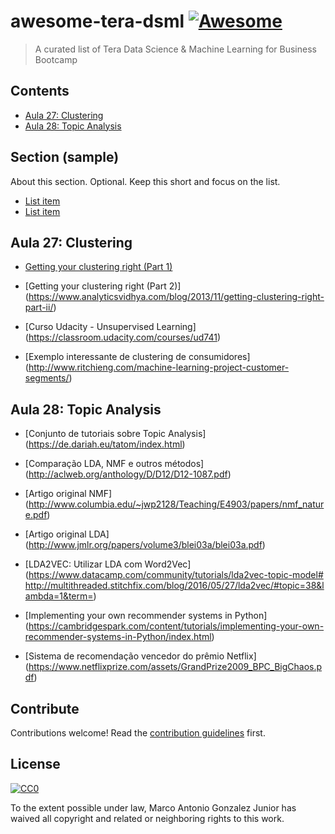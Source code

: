 # awesome-tera-dsml [![Awesome](https://cdn.rawgit.com/sindresorhus/awesome/d7305f38d29fed78fa85652e3a63e154dd8e8829/media/badge.svg)](https://github.com/sindresorhus/awesome)

> A curated list of Tera Data Science &amp; Machine Learning for Business Bootcamp


## Contents

- [Aula 27: Clustering](#clustering)
- [Aula 28: Topic Analysis](#topic-analysis)


## Section (sample)

About this section. Optional. Keep this short and focus on the list.

- [List item](http://example.com)
- [List item](http://example.com)


## Aula 27: Clustering

- [Getting your clustering right (Part 1)](https://www.analyticsvidhya.com/blog/2013/11/getting-clustering-right/)

- [Getting your clustering right (Part 2)]
(https://www.analyticsvidhya.com/blog/2013/11/getting-clustering-right-part-ii/)

- [Curso Udacity - Unsupervised Learning]
(https://classroom.udacity.com/courses/ud741)

- [Exemplo interessante de clustering de consumidores]
(http://www.ritchieng.com/machine-learning-project-customer-segments/)


## Aula 28: Topic Analysis

- [Conjunto de tutoriais sobre Topic Analysis]
(https://de.dariah.eu/tatom/index.html)

- [Comparação LDA, NMF e outros métodos]
(http://aclweb.org/anthology/D/D12/D12-1087.pdf)

- [Artigo original NMF]
(http://www.columbia.edu/~jwp2128/Teaching/E4903/papers/nmf_nature.pdf)

- [Artigo original LDA]
(http://www.jmlr.org/papers/volume3/blei03a/blei03a.pdf)

- [LDA2VEC: Utilizar LDA com Word2Vec]
(https://www.datacamp.com/community/tutorials/lda2vec-topic-model#
http://multithreaded.stitchfix.com/blog/2016/05/27/lda2vec/#topic=38&lambda=1&term=)

- [Implementing your own recommender systems in Python]
(https://cambridgespark.com/content/tutorials/implementing-your-own-recommender-systems-in-Python/index.html)
- [Sistema de recomendação vencedor do prêmio Netflix]
(https://www.netflixprize.com/assets/GrandPrize2009_BPC_BigChaos.pdf)


## Contribute

Contributions welcome! Read the [contribution guidelines](contributing.md) first.


## License

[![CC0](http://mirrors.creativecommons.org/presskit/buttons/88x31/svg/cc-zero.svg)](http://creativecommons.org/publicdomain/zero/1.0)

To the extent possible under law, Marco Antonio Gonzalez Junior has waived all copyright and
related or neighboring rights to this work.
